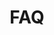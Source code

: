 ---
layout: child_layout/how_it_works__faq
title: FAQ
title_heading: Your Questions Answered
permalink: /how-it-works/faq/
hero: /assets/img/content/hero/fullsize/hero-3.jpg
hero_classes:
side_nav_id: 2
---